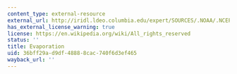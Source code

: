 ```yaml
---
content_type: external-resource
external_url: http://iridl.ldeo.columbia.edu/expert/SOURCES/.NOAA/.NCEP-NCAR/.CDAS-1/.MONTHLY/.Diagnostic/.surface/.latent/.heat_flux/2250000./div/86400/mul//units/%28kg/m2/day%29def/yearly-climatology/Y/-90/2.5/90/0.5/evengridAverage%5BT%5Daverage/X/Y/2/SM121/1000/div/365/mul//fullname/%28Evaporation%29def//long_name/%28E%29def//units/%28m/yr%29def/prcp_anomaly_max500_colors2/DATA/AUTO/AUTO/RANGE/figviewer.html?map.plotaxislength=700&map.X.units=degree_east&map.XOVY=auto&map.zoom=Zoom&map.Y.plotfirst=90S&map.Y.plotlast=90N&map.X.plotlast=521.25&map.Y.units=degree_north&map.fntsze=16&map.color_smoothing=auto&map.domain=+{+/heat_flux+-3+3+plotrange+X+91.25+521.25+plotrange+Y+-90+90+plotrange+}&map.url=X+Y+fig-+colors+|++thin+thinzero+contours+thin+coasts+-fig&map.X.modulus=360&map.fnt=Helvetica&map.heat_flux.plotfirst=-3&map.domainparam=+/plotaxislength+700+psdef+/plotborder+72+psdef+/XOVY+null+psdef&map.X.plotfirst=91.25&map.heat_flux.plotlast=3&map.plotborder=72&map.heat_flux.units=m/yr&my.help=Try+New+Program
has_external_license_warning: true
license: https://en.wikipedia.org/wiki/All_rights_reserved
status: ''
title: Evaporation
uid: 36bff29a-d9df-4888-8cac-740f6d3ef465
wayback_url: ''
---
```


